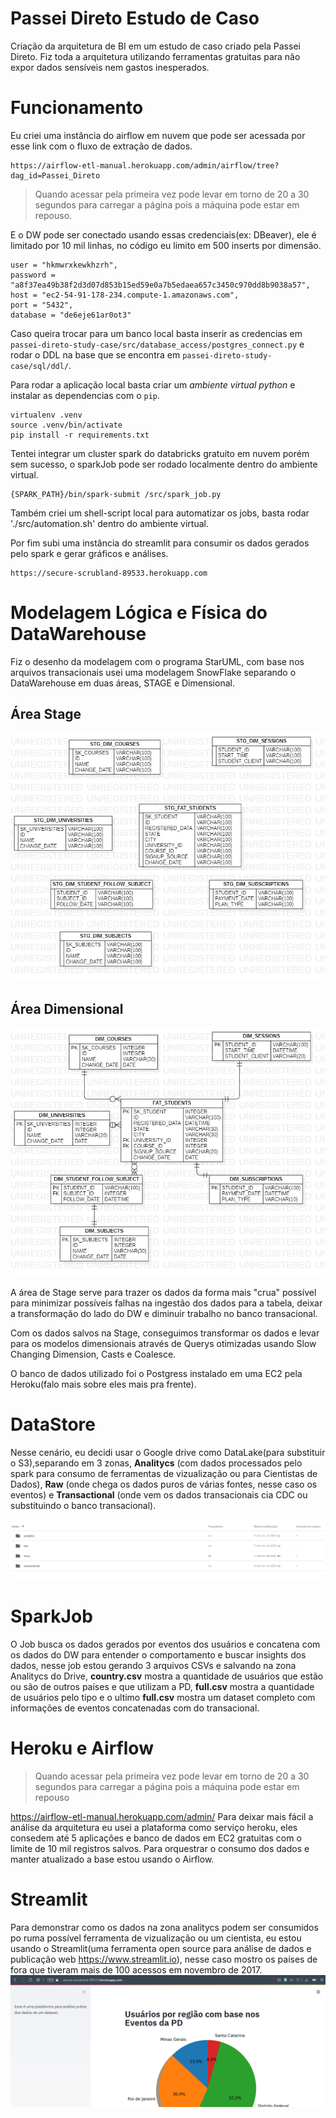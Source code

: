 # Passei Direto Estudo de Caso

Criação da arquitetura de BI em um estudo de caso criado pela Passei Direto.
Fiz toda a arquitetura utilizando ferramentas gratuitas para não expor dados sensíveis nem gastos inesperados.

# Funcionamento
Eu criei uma instância do airflow em nuvem que pode ser acessada por esse link com o fluxo de extração de dados.
```
https://airflow-etl-manual.herokuapp.com/admin/airflow/tree?dag_id=Passei_Direto
```
> Quando acessar pela primeira vez pode levar em torno de 20 a 30 segundos para carregar a página pois a máquina pode estar em repouso.

E o DW pode ser conectado usando essas credenciais(ex: DBeaver), ele é limitado por 10 mil linhas, no código eu limito em 500 inserts por dimensão.
```
user = "hkmwrxkewkhzrh",
password = "a8f37ea49b38f2d3d07d853b15ed59e0a7b5edaea657c3450c970dd8b9038a57",
host = "ec2-54-91-178-234.compute-1.amazonaws.com",
port = "5432",
database = "de6eje61ar0ot3"
```
Caso queira trocar para um banco local basta inserir as credencias em ```passei-direto-study-case/src/database_access/postgres_connect.py``` e rodar o DDL na base que se encontra em ```passei-direto-study-case/sql/ddl/```.

Para rodar a aplicação local basta criar um *ambiente virtual python* e instalar as dependencias com o ```pip```.
```
virtualenv .venv
source .venv/bin/activate
pip install -r requirements.txt
```
Tentei integrar um cluster spark do databricks gratuito em nuvem porém sem sucesso, o sparkJob pode ser rodado localmente dentro do ambiente virtual.
```
{SPARK_PATH}/bin/spark-submit /src/spark_job.py
```
Também criei um shell-script local para automatizar os jobs, basta rodar './src/automation.sh' dentro do ambiente virtual.

Por fim subi uma instância do streamlit para consumir os dados gerados pelo spark e gerar gráficos e análises.
```
https://secure-scrubland-89533.herokuapp.com
```

# Modelagem Lógica e Física do DataWarehouse
Fiz o desenho da modelagem com o programa StarUML, com base nos arquivos transacionais usei uma modelagem SnowFlake separando 
o DataWarehouse em duas áreas, STAGE e Dimensional. 

## Área Stage
![alt text](https://github.com/JoaoVitorDeOliveira/passei-direto-study-case/blob/master/media/MODELO_STAGE.jpg)

## Área Dimensional
![alt text](https://github.com/JoaoVitorDeOliveira/passei-direto-study-case/blob/master/media/MODELO_LOGICO.jpg)

A área de Stage serve para trazer os dados da forma mais "crua" possível para minimizar possíveis falhas na ingestão dos dados
para a tabela, deixar a transformação do lado do DW e diminuir trabalho no banco transacional.

Com os dados salvos na Stage, conseguimos transformar os dados e levar para os modelos dimensionais através de Querys otimizadas usando
Slow Changing Dimension, Casts e Coalesce.

O banco de dados utilizado foi o Postgress instalado em uma EC2 pela Heroku(falo mais sobre eles mais pra frente).

# DataStore
Nesse cenário, eu decidi usar o Google drive como DataLake(para substituir o S3),separando em 3 zonas, **Analitycs** (com dados processados pelo spark para consumo de ferramentas de vizualização ou para Cientistas de Dados), **Raw** (onde chega os dados puros de várias fontes, nesse caso os eventos) e **Transactional** (onde vem os dados transacionais cia CDC ou substituindo o banco transacional).

![alt text](https://github.com/JoaoVitorDeOliveira/passei-direto-study-case/blob/master/media/googledrive_lake.png)



# SparkJob
O Job busca os dados gerados por eventos dos usuários e concatena com os dados do DW para entender o comportamento e buscar insights dos dados, nesse job estou gerando 3 arquivos CSVs e salvando na zona Analitycs do Drive, **country.csv** mostra a quantidade de usuários que estão ou são de outros países e que utilizam a PD, **full.csv** mostra a quantidade de usuários pelo tipo e o ultimo **full.csv** mostra um dataset completo com informações de eventos concatenadas com do transacional.




# Heroku e Airflow
> Quando acessar pela primeira vez pode levar em torno de 20 a 30 segundos para carregar a página pois a máquina pode estar em repouso

https://airflow-etl-manual.herokuapp.com/admin/
Para deixar mais fácil a análise da arquitetura eu usei a plataforma como serviço heroku, eles consedem até 5 aplicações e banco de dados em EC2 gratuitas com o limite de 10 mil registros salvos. Para orquestrar o consumo dos dados e manter atualizado a base estou usando o Airflow.


# Streamlit
Para demonstrar como os dados na zona analitycs podem ser consumidos po ruma possível ferramenta de vizualização ou um cientista, eu estou usando o Streamlit(uma ferramenta open source para análise de dados e publicação web https://www.streamlit.io), nesse caso mostro os países de fora que tiveram mais de 100 acessos em novembro de 2017.
![alt text](https://github.com/JoaoVitorDeOliveira/passei-direto-study-case/blob/master/media/streamlit.png)

